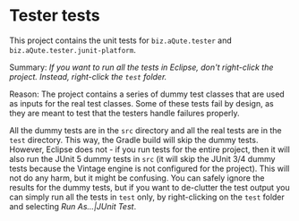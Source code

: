# Tester tests

This project contains the unit tests for `biz.aQute.tester` and `biz.aQute.tester.junit-platform`.

Summary: *If you want to run all the tests in Eclipse, don't right-click the project. Instead, right-click
the `test` folder.*
	
Reason: The project contains a series of dummy test classes that are used as inputs for the real test 
classes. Some of these tests fail by design, as they are meant to test that the testers handle failures properly.

All the dummy tests are in the `src` directory and all the real tests are in the `test` directory.
This way, the Gradle build will skip the dummy tests. However, Eclipse does not - if you run tests
for the entire project, then it will also run the JUnit 5 dummy tests in `src` (it will skip the JUnit 3/4
dummy tests because the Vintage engine is not configured for the project). This will not do any harm, but 
it might be confusing. You can safely ignore the results for the dummy tests, but if you want to de-clutter 
the test output you can simply run all the tests in `test` only, by right-clicking on the `test` folder and 
selecting *Run As...|JUnit Test*.